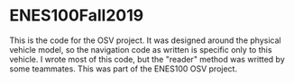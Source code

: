 # ENES100Fall2019
This is the code for the OSV project. It was designed around the physical vehicle model, so the navigation code as written is specific only to this vehicle. 
I wrote most of this code, but the "reader" method was writted by some teammates.
This was part of the ENES100 OSV project.
